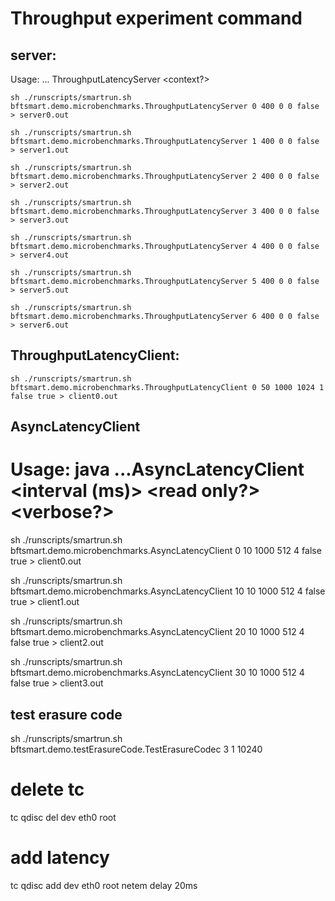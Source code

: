 # Throughput experiment command

## server:
Usage: ... ThroughputLatencyServer <processId> <measurement interval> <reply size> <state size> <context?>

```shell
sh ./runscripts/smartrun.sh bftsmart.demo.microbenchmarks.ThroughputLatencyServer 0 400 0 0 false > server0.out

sh ./runscripts/smartrun.sh bftsmart.demo.microbenchmarks.ThroughputLatencyServer 1 400 0 0 false > server1.out

sh ./runscripts/smartrun.sh bftsmart.demo.microbenchmarks.ThroughputLatencyServer 2 400 0 0 false > server2.out

sh ./runscripts/smartrun.sh bftsmart.demo.microbenchmarks.ThroughputLatencyServer 3 400 0 0 false > server3.out

sh ./runscripts/smartrun.sh bftsmart.demo.microbenchmarks.ThroughputLatencyServer 4 400 0 0 false > server4.out

sh ./runscripts/smartrun.sh bftsmart.demo.microbenchmarks.ThroughputLatencyServer 5 400 0 0 false > server5.out

sh ./runscripts/smartrun.sh bftsmart.demo.microbenchmarks.ThroughputLatencyServer 6 400 0 0 false > server6.out
```

## ThroughputLatencyClient:
```shell
sh ./runscripts/smartrun.sh bftsmart.demo.microbenchmarks.ThroughputLatencyClient 0 50 1000 1024 1 false true > client0.out
```

## AsyncLatencyClient
# Usage: java ...AsyncLatencyClient <initial client id> <number of clients> <number of operations> <request size> <interval (ms)> <read only?> <verbose?>
sh ./runscripts/smartrun.sh bftsmart.demo.microbenchmarks.AsyncLatencyClient 0 10 1000 512 4 false true > client0.out

sh ./runscripts/smartrun.sh bftsmart.demo.microbenchmarks.AsyncLatencyClient 10 10 1000 512 4 false true > client1.out

sh ./runscripts/smartrun.sh bftsmart.demo.microbenchmarks.AsyncLatencyClient 20 10 1000 512 4 false true > client2.out

sh ./runscripts/smartrun.sh bftsmart.demo.microbenchmarks.AsyncLatencyClient 30 10 1000 512 4 false true > client3.out

## test erasure code
sh ./runscripts/smartrun.sh bftsmart.demo.testErasureCode.TestErasureCodec 3 1 10240


# delete tc
tc qdisc del dev eth0 root

# add latency
tc qdisc add dev eth0 root netem delay 20ms